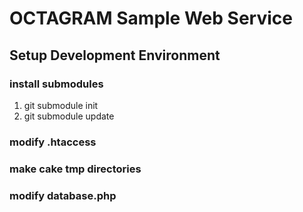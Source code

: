 OCTAGRAM Sample Web Service
======
## Setup Development Environment
### install submodules
1. git submodule init
2. git submodule update

### modify .htaccess
### make cake tmp directories
### modify database.php 
